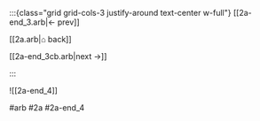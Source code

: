 :::{class="grid grid-cols-3 justify-around text-center w-full"}
[[2a-end_3.arb|← prev]]

[[2a.arb|⌂ back]]

[[2a-end_3cb.arb|next →]]

:::

![[2a-end_4]]

#arb #2a #2a-end_4